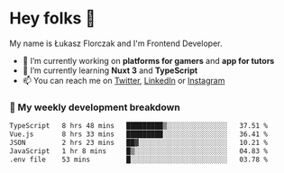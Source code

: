 # Hey folks 👋

My name is Łukasz Florczak and I'm Frontend Developer. 

- 🔭 I’m currently working on **platforms for gamers** and **app for tutors**
- 🌱 I’m currently learning **Nuxt 3** and **TypeScript**
- 📫 You can reach me on [Twitter](https://twitter.com/lukaszflorczak), [LinkedIn](https://pl.linkedin.com/in/lukasz-florczak) or [Instagram](https://instagram.com/lukaszflorczak)


### 🧮 My weekly development breakdown

<!--START_SECTION:waka-->

```txt
TypeScript   8 hrs 48 mins   █████████▒░░░░░░░░░░░░░░░   37.51 %
Vue.js       8 hrs 33 mins   █████████░░░░░░░░░░░░░░░░   36.41 %
JSON         2 hrs 23 mins   ██▓░░░░░░░░░░░░░░░░░░░░░░   10.21 %
JavaScript   1 hr 8 mins     █▒░░░░░░░░░░░░░░░░░░░░░░░   04.83 %
.env file    53 mins         █░░░░░░░░░░░░░░░░░░░░░░░░   03.78 %
```

<!--END_SECTION:waka-->

<!--
**lukaszflorczak/lukaszflorczak** is a ✨ _special_ ✨ repository because its `README.md` (this file) appears on your GitHub profile.

Here are some ideas to get you started:

- 🔭 I’m currently working on ...
- 🌱 I’m currently learning ...
- 👯 I’m looking to collaborate on ...
- 🤔 I’m looking for help with ...
- 💬 Ask me about ...
- 📫 How to reach me: ...
- 😄 Pronouns: ...
- ⚡ Fun fact: ...
-->

